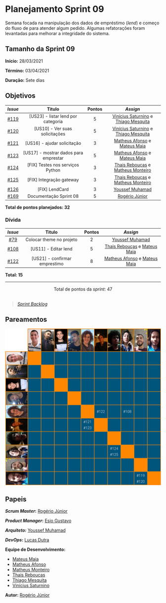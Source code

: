 # Planejamento Sprint 09

Semana focada na manipulação dos dados de empréstimo (_lend_) e começo do fluxo de para atender algum pedido. Algumas refatorações foram levantadas para melhorar a integridade do sistema.

## Tamanho da Sprint 09

**Início:** 28/03/2021

**Término:** 03/04/2021

**Duração:** Sete dias

## Objetivos

<div class="full-width">

|                             _Issue_                              |                Titulo                 | Pontos |                                                   _Assign_                                                   |
| :--------------------------------------------------------------: | :-----------------------------------: | :----: | :----------------------------------------------------------------------------------------------------------: |
| [#119](https://github.com/fga-eps-mds/2020.2-Lend.it/issues/119) |  [US23] - listar lend por categoria   |   5    | [Vinícius Saturnino](https://github.com/viniciussaturnino) e [Thiago Mesquita](https://github.com/thiagompc) |
| [#120](https://github.com/fga-eps-mds/2020.2-Lend.it/issues/120) |    [US10] - Ver suas solicitações     |   5    | [Vinícius Saturnino](https://github.com/viniciussaturnino) e [Thiago Mesquita](https://github.com/thiagompc) |
| [#121](https://github.com/fga-eps-mds/2020.2-Lend.it/issues/121) |      [US16] - ajudar solicitação      |   3    |   [Matheus Afonso](https://github.com/Matheusafonsouza) e [Mateus Maia](https://github.com/mateusmaiamaia)   |
| [#123](https://github.com/fga-eps-mds/2020.2-Lend.it/issues/123) | [US17] - mostrar dados para emprestar |   5    |   [Matheus Afonso](https://github.com/Matheusafonsouza) e [Mateus Maia](https://github.com/mateusmaiamaia)   |
| [#124](https://github.com/fga-eps-mds/2020.2-Lend.it/issues/124) |   [FIX] Testes nos serviços Python    |   3    |  [Thais Rebouças](https://github.com/Thais-ra) e [Matheus Monteiro](https://github.com/matheusyanmonteiro)   |
| [#125](https://github.com/fga-eps-mds/2020.2-Lend.it/issues/125) |       [FIX] Integração gateway        |   3    |  [Thais Rebouças](https://github.com/Thais-ra) e [Matheus Monteiro](https://github.com/matheusyanmonteiro)   |
| [#126](https://github.com/fga-eps-mds/2020.2-Lend.it/issues/126) |            [FIX] LendCard             |   3    |                               [Youssef Muhamad](https://github.com/youssef-md)                               |
| [#169](https://github.com/fga-eps-mds/2020.2-Lend.it/issues/169) |        Documentação Sprint 08         |   5    |                                [Rogério Júnior](https://github.com/rogerioo)                                 |

</div>

<b>Total de pontos planejados: 32</b>

### Dívida

|                             _Issue_                              |            Titulo             | Pontos |                                                 _Assign_                                                 |
| :--------------------------------------------------------------: | :---------------------------: | :----: | :------------------------------------------------------------------------------------------------------: |
|  [#79](https://github.com/fga-eps-mds/2020.2-Lend.it/issues/79)  |   Colocar theme no projeto    |   2    |                             [Youssef Muhamad](https://github.com/youssef-md)                             |
| [#108](https://github.com/fga-eps-mds/2020.2-Lend.it/issues/108) |     [US11] - Editar lend      |   5    |     [Thais Rebouças](https://github.com/Thais-ra) e [Mateus Maia](https://github.com/mateusmaiamaia)     |
| [#122](https://github.com/fga-eps-mds/2020.2-Lend.it/issues/122) | [US21] - confirmar emprestimo |   8    | [Matheus Afonso](https://github.com/Matheusafonsouza) e [Mateus Maia](https://github.com/mateusmaiamaia) |

<b>Total: 15</b>

---

<div style="text-align: center"> Total de pontos da <i>sprint</i>: 47 </div> <br>

<!---Colocar no link abaixo as issues alocadas no milestone da Sprint--->

> [_Sprint_ _Backlog_](https://github.com/fga-eps-mds/2020.2-Lend.it/milestone/9?closed=1)

## Pareamentos

![pareamentos](../../../assets/img/sprint8/pareamentos.png)

## Papeis

**_Scrum Master_:** [Rogério Júnior](https://github.com/rogerioo)

**_Product Manager_:** [Esio Gustavo](https://github.com/EsioFreitas)

**_Arquiteto:_** [Youssef Muhamad](https://github.com/youssef-md)

**_DevOps_:** [Lucas Dutra](https://github.com/lucasdutraf)

**Equipe de Desenvolvimento:**

- [Mateus Maia](https://github.com/mateusmaiamaia)
- [Matheus Afonso](https://github.com/Matheusafonsouza)
- [Matheus Monteiro](https://github.com/matheusyanmonteiro)
- [Thais Rebouças](https://github.com/Thais-ra)
- [Thiago Mesquita](https://github.com/thiagompc)
- [Vinícius Saturnino](https://github.com/viniciussaturnino)

**Autor:** [Rogério Júnior](https://github.com/rogerioo)
